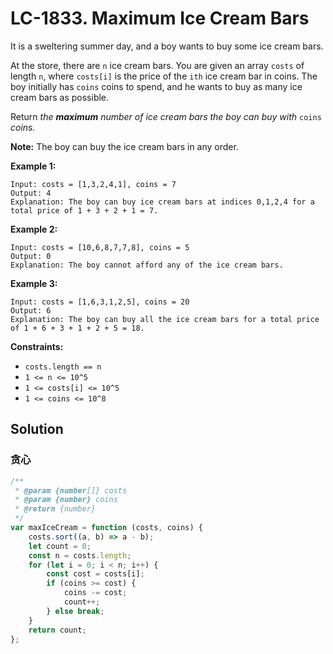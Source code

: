 # LC-1833. Maximum Ice Cream Bars

It is a sweltering summer day, and a boy wants to buy some ice cream bars.

At the store, there are `n` ice cream bars. You are given an array `costs` of length `n`, where `costs[i]` is the price of the `ith` ice cream bar in coins. The boy initially has `coins` coins to spend, and he wants to buy as many ice cream bars as possible.

Return _the **maximum** number of ice cream bars the boy can buy with_ `coins` _coins._

**Note:** The boy can buy the ice cream bars in any order.

**Example 1:**

```
Input: costs = [1,3,2,4,1], coins = 7
Output: 4
Explanation: The boy can buy ice cream bars at indices 0,1,2,4 for a total price of 1 + 3 + 2 + 1 = 7.
```

**Example 2:**

```
Input: costs = [10,6,8,7,7,8], coins = 5
Output: 0
Explanation: The boy cannot afford any of the ice cream bars.
```

**Example 3:**

```
Input: costs = [1,6,3,1,2,5], coins = 20
Output: 6
Explanation: The boy can buy all the ice cream bars for a total price of 1 + 6 + 3 + 1 + 2 + 5 = 18.
```

**Constraints:**

-   `costs.length == n`
-   `1 <= n <= 10^5`
-   `1 <= costs[i] <= 10^5`
-   `1 <= coins <= 10^8`

## Solution

### 贪心

```javascript
/**
 * @param {number[]} costs
 * @param {number} coins
 * @return {number}
 */
var maxIceCream = function (costs, coins) {
    costs.sort((a, b) => a - b);
    let count = 0;
    const n = costs.length;
    for (let i = 0; i < n; i++) {
        const cost = costs[i];
        if (coins >= cost) {
            coins -= cost;
            count++;
        } else break;
    }
    return count;
};
```
